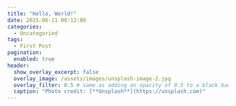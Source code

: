 ```yaml
---
title: "Hello, World!"
date: 2015-06-11 00:12:00
categories:
  - Uncategoried
tags:
  - First Post
pagination: 
  enabled: true
header:
  show_overlay_excerpt: false
  overlay_image: /assets/images/unsplash-image-2.jpg
  overlay_filter: 0.5 # same as adding an opacity of 0.5 to a black background
  caption: "Photo credit: [**Unsplash**](https://unsplash.com)"
---
```



